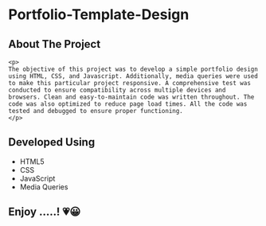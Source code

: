 # Portfolio-Template-Design

## About The Project

    <p>
    The objective of this project was to develop a simple portfolio design using HTML, CSS, and Javascript. Additionally, media queries were used to make this particular project responsive. A comprehensive test was conducted to ensure compatibility across multiple devices and browsers. Clean and easy-to-maintain code was written throughout. The code was also optimized to reduce page load times. All the code was tested and debugged to ensure proper functioning.
    </p>

## Developed Using
- HTML5
- CSS
- JavaScript
- Media Queries

## Enjoy .....! <span>&#128151;😀</span>
